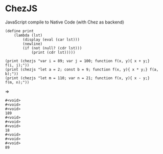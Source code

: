 # ChezJS
JavaScript compile to Native Code (with Chez as backend)


```
(define print
    (lambda (lst)
        (display (eval (car lst)))
        (newline)
        (if (not (null? (cdr lst)))
            (print (cdr lst)))))
            
(print (chezjs "var i = 89; var j = 100; function f(x, y){ x + y;} f(i, j);"))
(print (chezjs "let a = 2; const b = 9; function f(x, y){ x * y;} f(a, b);"))
(print (chezjs "let m = 110; var n = 21; function f(x, y){ x - y;} f(m, n);"))
```
=>
```
#<void>
#<void>
#<void>
189
#<void>
#<void>
#<void>
18
#<void>
#<void>
#<void>
89
```
